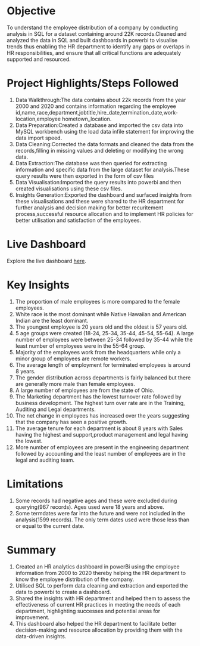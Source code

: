 # Objective
To understand the employee distribution of a company by conducting analysis in SQL for a dataset containing around 22K records.Cleaned and analyzed the data in SQL and built dashboards in powerbi to visualise trends thus enabling  the HR department to identify any gaps or overlaps in HR responsibilities, and ensure that all critical functions are adequately supported and resourced.

# Project Highlights/Steps Followed
1. Data Walkthrough:The data contains about 22k records from the year 2000 and 2020 and contains information regarding the employee id,name,race,department,jobtitle,hire_date,termination_date,work-location,employee hometown_location.
2. Data Preparation:Created a database and imported the csv data into MySQL workbench using the load data infile statement for improving the data import speed.
3. Data Cleaning:Corrected the data formats and cleaned the data from the records,filling in missing values and deleting or modifying the wrong data.
4. Data Extraction:The database was then queried for extracting information and specific data from the large dataset for analysis.These query results were then exported in the form of csv files
5. Data Visualisation:Imported the query results into powerbi and then created visualisations using these csv files.
6. Insights Generation:Exported the dashboard and surfaced insights from these visualisations and these were shared to the HR department for further analysis and decision making for better recuritement process,successful resource allocation and to implement HR policies for better utilisation and satisfaction of the employees.

# Live Dashboard
Explore the live dashboard [here](https://app.powerbi.com/links/03qHg8HjOv?ctid=c6e549b3-5f45-4032-aae9-d4244dc5b2c4&pbi_source=linkShare).

# Key Insights
1. The proportion of male employees is more compared to the female employees.
2. White race is the most dominant while Native Hawaiian and American Indian are the least dominant.
3. The youngest employee is 20 years old and the oldest is 57 years old.
4. 5 age groups were created (18-24, 25-34, 35-44, 45-54, 55-64). A large number of employees were between 25-34 followed by 35-44 while the least number of employees were in the 55-64 group.
5. Majority of the employees work from the headquarters while only a minor group of employees are remote workers.
6. The average length of employment for terminated employees is around 8 years.
7. The gender distribution across departments is fairly balanced but there are generally more male than female employees.
8. A large number of employees are from the state of Ohio.
9. The Marketing department has the lowest turnover rate followed by business development. The highest turn over rate are in the Training, Auditing and Legal departments.
10. The net change in employees has increased over the years suggesting that the company has seen a positive growth.
11. The average tenure for each department is about 8 years with Sales having the highest and support,product management and legal having the lowest.
12. More number of employees are present in the engineering department followed by accounting and the least number of employees are in the legal and auditing team.

# Limitations
1. Some records had negative ages and these were excluded during querying(967 records). Ages used were 18 years and above.
2. Some termdates were far into the future and were not included in the analysis(1599 records). The only term dates used were those less than or equal to the current date.

# Summary
1. Created an HR analytics dashboard in powerBi using the employee information from 2000 to 2020 thereby helping  the HR department to know the employee distribution of the company.
2. Utilised SQL to perform data cleaning and extraction and exported the data to powerbi  to create a dashboard.
3. Shared the insights with HR department and helped them to assess the effectiveness of current HR practices in meeting the needs of each department, highlighting successes and potential areas for improvement.
4. This dashboard also helped the HR department to  facilitate better decision-making and resource allocation by providing them with the data-driven insights.
